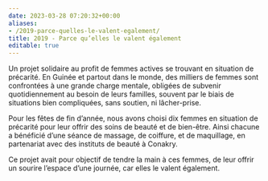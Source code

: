 ```yaml
---
date: 2023-03-28 07:20:32+00:00
aliases:
- /2019-parce-quelles-le-valent-egalement/
title: 2019 - Parce qu’elles le valent également
editable: true
---
```

Un projet solidaire au profit de femmes actives se trouvant en situation de précarité. En Guinée et partout dans le monde, des milliers de femmes sont confrontées à une grande charge mentale, obligées de subvenir quotidiennement au besoin de leurs familles, souvent par le biais de situations bien compliquées, sans soutien, ni lâcher-prise.

Pour les fêtes de fin d’année, nous avons choisi dix femmes en situation de précarité pour leur offrir des soins de beauté et de bien-être. Ainsi chacune a bénéficié d’une séance de massage, de coiffure, et de maquillage, en partenariat avec des instituts de beauté à Conakry.

Ce projet avait pour objectif de tendre la main à ces femmes, de leur offrir un sourire l’espace d’une journée, car elles le valent également.
